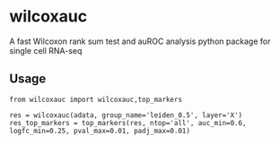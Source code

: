 # wilcoxauc
A fast Wilcoxon rank sum test and auROC analysis python package for single cell RNA-seq

## Usage
```
from wilcoxauc import wilcoxauc,top_markers

res = wilcoxauc(adata, group_name='leiden_0.5', layer='X')
res_top_markers = top_markers(res, ntop='all', auc_min=0.6, logfc_min=0.25, pval_max=0.01, padj_max=0.01)

```
